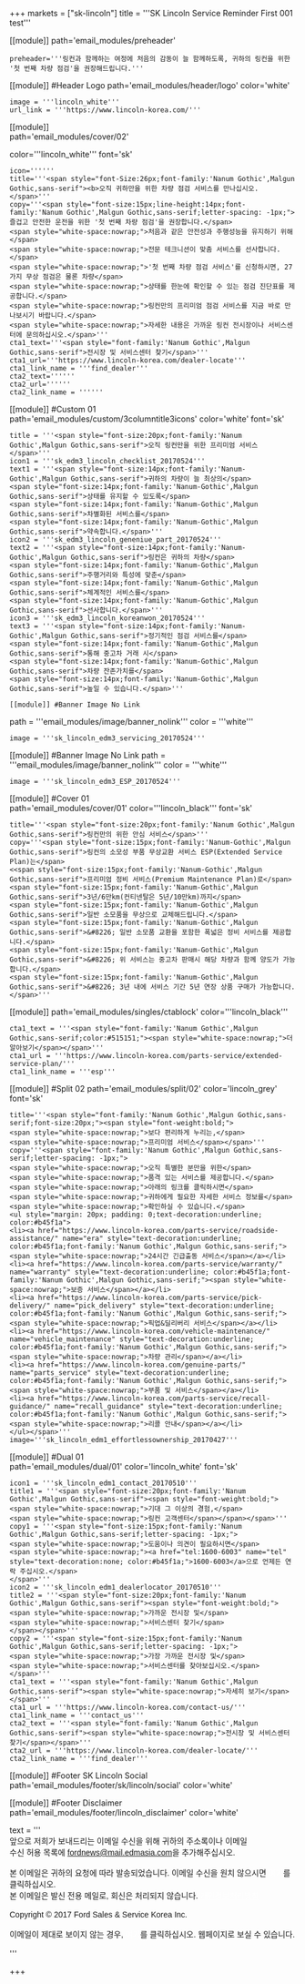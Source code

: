 
+++
markets = ["sk-lincoln"]
title = '''SK Lincoln Service Reminder First 001 test'''

[[module]]
path='email_modules/preheader'

    preheader='''링컨과 함께하는 여정에 처음의 감동이 늘 함께하도록, 귀하의 링컨을 위한 '첫 번째 차량 점검'을 권장해드립니다.'''

[[module]] #Header Logo
path='email_modules/header/logo'
color='white'

	image = '''lincoln_white'''
	url_link = '''https://www.lincoln-korea.com/'''

[[module]]                  
path='email_modules/cover/02'

color='''lincoln_white'''
font='sk'

    icon=''''''
    title='''<span style="font-Size:26px;font-family:'Nanum Gothic',Malgun Gothic,sans-serif"><b>오직 귀하만을 위한 차량 점검 서비스를 만나십시오.</span>'''
    copy='''<span style="font-size:15px;line-height:14px;font-family:'Nanum Gothic',Malgun Gothic,sans-serif;letter-spacing: -1px;">즐겁고 안전한 운전을 위한 '첫 번째 차량 점검'을 권장합니다.</span> 
    <span style="white-space:nowrap;">처음과 같은 안전성과 주행성능을 유지하기 위해</span> 
    <span style="white-space:nowrap;">전문 테크니션이 맞춤 서비스를 선사합니다.</span> 
    <span style="white-space:nowrap;">'첫 번째 차량 점검 서비스'를 신청하시면, 27가지 무상 점검은 물론 차량</span> 
    <span style="white-space:nowrap;">상태를 한눈에 확인할 수 있는 점검 진단표를 제공합니다.</span> 
    <span style="white-space:nowrap;">링컨만의 프리미엄 점검 서비스를 지금 바로 만나보시기 바랍니다.</span> 
    <span style="white-space:nowrap;">자세한 내용은 가까운 링컨 전시장이나 서비스센터에 문의하십시오.</span>'''
    cta1_text='''<span style="font-family:'Nanum Gothic',Malgun Gothic,sans-serif">전시장 및 서비스센터 찾기</span>'''
    cta1_url='''https://www.lincoln-korea.com/dealer-locate'''
    cta1_link_name = '''find_dealer'''
    cta2_text=''''''
    cta2_url=''''''
    cta2_link_name = ''''''

[[module]] #Custom 01  
path='email_modules/custom/3columntitle3icons'
color='white'
font='sk'

	title = '''<span style="font-size:20px;font-family:'Nanum Gothic',Malgun Gothic,sans-serif">오직 링컨만을 위한 프리미엄 서비스</span>'''
	icon1 = '''sk_edm3_lincoln_checklist_20170524'''
	text1 = '''<span style="font-size:14px;font-family:'Nanum-Gothic',Malgun Gothic,sans-serif">귀하의 차량이 늘 최상의</span> 
    <span style="font-size:14px;font-family:'Nanum-Gothic',Malgun Gothic,sans-serif">상태를 유지할 수 있도록</span> 
    <span style="font-size:14px;font-family:'Nanum-Gothic',Malgun Gothic,sans-serif">차별화된 서비스를</span> 
    <span style="font-size:14px;font-family:'Nanum-Gothic',Malgun Gothic,sans-serif">약속합니다.</span>'''
	icon2 = '''sk_edm3_lincoln_geneniue_part_20170524'''
	text2 = '''<span style="font-size:14px;font-family:'Nanum-Gothic',Malgun Gothic,sans-serif">링컨은 귀하의 차량</span> 
    <span style="font-size:14px;font-family:'Nanum-Gothic',Malgun Gothic,sans-serif">주행거리와 특성에 맞춘</span> 
    <span style="font-size:14px;font-family:'Nanum-Gothic',Malgun Gothic,sans-serif">체계적인 서비스를</span> 
    <span style="font-size:14px;font-family:'Nanum-Gothic',Malgun Gothic,sans-serif">선사합니다.</span>'''
	icon3 = '''sk_edm3_lincoln_koreanwon_20170524'''
	text3 = '''<span style="font-size:14px;font-family:'Nanum-Gothic',Malgun Gothic,sans-serif">정기적인 점검 서비스를</span> 
    <span style="font-size:14px;font-family:'Nanum-Gothic',Malgun Gothic,sans-serif">통해 중고차 거래 시</span> 
    <span style="font-size:14px;font-family:'Nanum-Gothic',Malgun Gothic,sans-serif">차량 잔존가치를</span> 
    <span style="font-size:14px;font-family:'Nanum-Gothic',Malgun Gothic,sans-serif">높일 수 있습니다.</span>'''
    
    [[module]] #Banner Image No Link
path = '''email_modules/image/banner_nolink'''
color = '''white'''

	image = '''sk_lincoln_edm3_servicing_20170524'''

[[module]] #Banner Image No Link
path = '''email_modules/image/banner_nolink'''
color = '''white'''

	image = '''sk_lincoln_edm3_ESP_20170524'''

[[module]] #Cover 01    
path='email_modules/cover/01'
color='''lincoln_black'''
font='sk'

	title='''<span style="font-size:20px;font-family:'Nanum Gothic',Malgun Gothic,sans-serif">링컨만의 위한 안심 서비스</span>'''
	copy='''<span style="font-size:15px;font-family:'Nanum-Gothic',Malgun Gothic,sans-serif">링컨의 소모성 부품 무상교환 서비스 ESP(Extended Service Plan)는</span> 
    <<span style="font-size:15px;font-family:'Nanum-Gothic',Malgun Gothic,sans-serif">프리미엄 정비 서비스(Premium Maintenance Plan)로</span> 
    <span style="font-size:15px;font-family:'Nanum-Gothic',Malgun Gothic,sans-serif">3년/6만km(컨티넨탈은 5년/10만km)까지</span> 
    <span style="font-size:15px;font-family:'Nanum-Gothic',Malgun Gothic,sans-serif">일반 소모품을 무상으로 교체해드립니다.</span> 
    <span style="font-size:15px;font-family:'Nanum-Gothic',Malgun Gothic,sans-serif">&#8226; 일반 소모품 교환을 포함한 폭넓은 정비 서비스를 제공합니다.</span> 
    <span style="font-size:15px;font-family:'Nanum-Gothic',Malgun Gothic,sans-serif">&#8226; 위 서비스는 중고차 판매시 해당 차량과 함께 양도가 가능합니다.</span> 
    <span style="font-size:15px;font-family:'Nanum-Gothic',Malgun Gothic,sans-serif">&#8226; 3년 내에 서비스 기간 5년 연장 상품 구매가 가능합니다.</span>'''
	
[[module]]
path='email_modules/singles/ctablock'
color='''lincoln_black'''

	cta1_text = '''<span style="font-family:'Nanum Gothic',Malgun Gothic,sans-serif;color:#515151;"><span style="white-space:nowrap;">더 알아보기</span></span>'''
	cta1_url = '''https://www.lincoln-korea.com/parts-service/extended-service-plan/'''
	cta1_link_name = '''esp'''
    
[[module]] #Split 02
path='email_modules/split/02'
color='lincoln_grey'
font='sk'

	title='''<span style="font-family:'Nanum Gothic',Malgun Gothic,sans-serif;font-size:20px;"><span style="font-weight:bold;">
    <span style="white-space:nowrap;">보다 편리하게 누리는,</span>
    <span style="white-space:nowrap;">프리미엄 서비스</span></span>'''
	copy='''<span style="font-family:'Nanum Gothic',Malgun Gothic,sans-serif;letter-spacing: -1px;">
    <span style="white-space:nowrap;">오직 특별한 분만을 위한</span>
    <span style="white-space:nowrap;">품격 있는 서비스를 제공합니다.</span>
    <span style="white-space:nowrap;">아래의 링크를 클릭하시면</span>
    <span style="white-space:nowrap;">귀하에게 필요한 자세한 서비스 정보를</span>
    <span style="white-space:nowrap;">확인하실 수 있습니다.</span>
    <ul style="margin: 20px; padding: 0;text-decoration:underline; color:#b45f1a">
    <li><a href="https://www.lincoln-korea.com/parts-service/roadside-assistance/" name="era" style="text-decoration:underline; color:#b45f1a;font-family:'Nanum Gothic',Malgun Gothic,sans-serif;"><span style="white-space:nowrap;">24시간 긴급출동 서비스</span></a></li>
    <li><a href="https://www.lincoln-korea.com/parts-service/warranty/" name="warranty" style="text-decoration:underline; color:#b45f1a;font-family:'Nanum Gothic',Malgun Gothic,sans-serif;"><span style="white-space:nowrap;">보증 서비스</span></a></li>
    <li><a href="https://www.lincoln-korea.com/parts-service/pick-delivery/" name="pick_delivery" style="text-decoration:underline; color:#b45f1a;font-family:'Nanum Gothic',Malgun Gothic,sans-serif;"><span style="white-space:nowrap;">픽업&딜리버리 서비스</span></a></li>
    <li><a href="https://www.lincoln-korea.com/vehicle-maintenance/" name="vehicle_maintenance" style="text-decoration:underline; color:#b45f1a;font-family:'Nanum Gothic',Malgun Gothic,sans-serif;"><span style="white-space:nowrap;">차량 관리</span></a></li>
    <li><a href="https://www.lincoln-korea.com/genuine-parts/" name="parts_service" style="text-decoration:underline; color:#b45f1a;font-family:'Nanum Gothic',Malgun Gothic,sans-serif;"><span style="white-space:nowrap;">부품 및 서비스</span></a></li>
    <li><a href="https://www.lincoln-korea.com/parts-service/recall-guidance/" name="recall_guidance" style="text-decoration:underline; color:#b45f1a;font-family:'Nanum Gothic',Malgun Gothic,sans-serif;"><span style="white-space:nowrap;">리콜 안내</span></a></li>
    </ul></span>'''
	image='''sk_lincoln_edm1_effortlessownership_20170427'''

[[module]] #Dual 01  
path='email_modules/dual/01'
color='lincoln_white'
font='sk'

	icon1 = '''sk_lincoln_edm1_contact_20170510'''
	title1 = '''<span style="font-size:20px;font-family:'Nanum Gothic',Malgun Gothic,sans-serif"><span style="font-weight:bold;">
	<span style="white-space:nowrap;">기대 그 이상의 경험,</span>
	<span style="white-space:nowrap;">링컨 고객센터</span></span></span>'''
	copy1 = '''<span style="font-size:15px;font-family:'Nanum Gothic',Malgun Gothic,sans-serif;letter-spacing: -1px;">
	<span style="white-space:nowrap;">도움이나 의견이 필요하시면</span>
	<span style="white-space:nowrap;"><a href="tel:1600-6003" name="tel" style="text-decoration:none; color:#b45f1a;">1600-6003</a>으로 언제든 연락 주십시오.</span>
	</span>'''
	icon2 = '''sk_lincoln_edm1_dealerlocator_20170510'''
	title2 = '''<span style="font-size:20px;font-family:'Nanum Gothic',Malgun Gothic,sans-serif"><span style="font-weight:bold;">
	<span style="white-space:nowrap;">가까운 전시장 및</span>
	<span style="white-space:nowrap;">서비스센터 찾기</span>
	</span></span>'''
	copy2 = '''<span style="font-size:15px;font-family:'Nanum Gothic',Malgun Gothic,sans-serif;letter-spacing: -1px;">
	<span style="white-space:nowrap;">가장 가까운 전시장 및</span>
	<span style="white-space:nowrap;">서비스센터를 찾아보십시오.</span></span>'''
	cta1_text = '''<span style="font-family:'Nanum Gothic',Malgun Gothic,sans-serif"><span style="white-space:nowrap;">자세히 보기</span></span>'''
	cta1_url = '''https://www.lincoln-korea.com/contact-us/'''
	cta1_link_name = '''contact_us'''
	cta2_text = '''<span style="font-family:'Nanum Gothic',Malgun Gothic,sans-serif"><span style="white-space:nowrap;">전시장 및 서비스센터 찾기</span></span>'''
	cta2_url = '''https://www.lincoln-korea.com/dealer-locate/'''
	cta2_link_name = '''find_dealer'''

[[module]] #Footer SK Lincoln Social
path='email_modules/footer/sk/lincoln/social'
color='white'

[[module]] #Footer Disclaimer
path='email_modules/footer/lincoln_disclaimer'
color='white'

 text = '''<span style="font-family:'Nanum Gothic',Malgun Gothic,sans-serif"><br/>
 <span style="white-space:nowrap;">앞으로 저희가 보내드리는 이메일 수신을 위해 귀하의 주소록이나 이메일</span>
 <span style="white-space:nowrap;">수신 허용 목록에 <span style="font-family:'Nanum Gothic',Malgun Gothic,sans-serif; text-decoration:underline;">fordnews@mail.edmasia.com</span>을 추가해주십시오.</span><br/><br/>
본 이메일은 귀하의 요청에 따라 발송되었습니다. 이메일 수신을 원치 않으시면 <a href="<%unsubscribe_link_text%>" style="color:#FFFFFF; text-decoration:underline">여기</a>를 클릭하십시오.<br />
본 이메일은 발신 전용 메일로, 회신은 처리되지 않습니다. <a href="https://www.lincoln-korea.com/privacy/" name="privacy" style="text-decoration:underline; color:#FFFFFF;">개인정보처리방침</a><br/><br/>
 <span style="white-space:nowrap;">Copyright © 2017 Ford Sales & Service Korea Inc.</span><br /><br />
 이메일이 제대로 보이지 않는 경우, <a href="<%syslink_message_read url='/public/read_message.jsp'%>" style="color:#FFFFFF; text-decoration:underline">여기</a>를 클릭하십시오. 웹페이지로 보실 수 있습니다.
 <br /><br /></span>
 '''
 
+++
